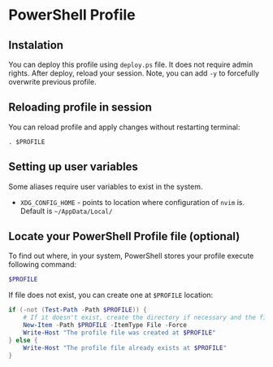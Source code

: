 # PowerShell Profile

## Instalation

You can deploy this profile using `deploy.ps` file. It does not require admin rights. After deploy,
reload your session. Note, you can add `-y` to forcefully overwrite previous profile.

## Reloading profile in session

You can reload profile and apply changes without restarting terminal:

```powershel
. $PROFILE
```

## Setting up user variables

Some aliases require user variables to exist in the system.

- `XDG_CONFIG_HOME` - points to location where configuration of `nvim` is. Default is `~/AppData/Local/`

## Locate your PowerShell Profile file (optional)

To find out where, in your system, PowerShell stores your profile execute following command:

```powershell
$PROFILE
```

If file does not exist, you can create one at `$PROFILE` location:

```powershell
if (-not (Test-Path -Path $PROFILE)) {
    # If it doesn't exist, create the directory if necessary and the file
    New-Item -Path $PROFILE -ItemType File -Force
    Write-Host "The profile file was created at $PROFILE"
} else {
    Write-Host "The profile file already exists at $PROFILE"
}
```
